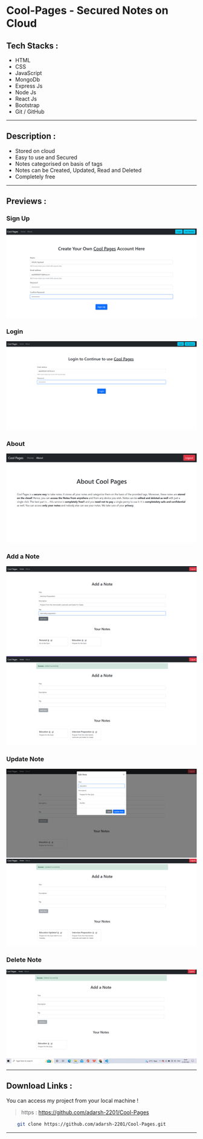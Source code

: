 # Cool-Pages - Secured Notes on Cloud
## **Tech Stacks** : 
* HTML
* CSS
* JavaScript
* MongoDb
* Express Js
* Node Js
* React Js
* Bootstrap
* Git / GitHub
___
## **Description** : 
* Stored on cloud
* Easy to use and Secured
* Notes categorised on basis of tags
* Notes can be Created, Updated, Read and Deleted
* Completely free
___
## **Previews** : 
### Sign Up
![Signup](./previews/Signup.png)
### Login
![Login](./previews/Login.png)
### About
![About](./previews/About.png)
### Add a Note
![Adding](./previews/AddNote.png)
![Added](./previews/Added.png)
### Update Note
![Updating](./previews/UpdateNote.png)
![Updated](./previews/Updated.png)
### Delete Note
![Delete](./previews/Delete.png)
___
## **Download Links** : 
You can access my project from your local machine !
>https : https://github.com/adarsh-2201/Cool-Pages
```bash
    git clone https://github.com/adarsh-2201/Cool-Pages.git
```
___